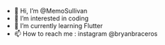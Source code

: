 - 👋 Hi, I’m @MemoSullivan
- 👀 I’m interested in coding
- 🌱 I’m currently learning Flutter 
- 📫 How to reach me : instagram @bryanbraceros
<!---
MemoSullivan/MemoSullivan is a ✨ special ✨ repository because its `README.md` (this file) appears on your GitHub profile.
You can click the Preview link to take a look at your changes.
--->
